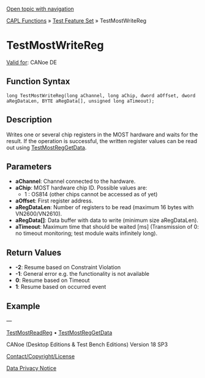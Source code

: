 [Open topic with navigation](../../../../../CANoeDEFamily.htm#Topics/CAPLFunctions/Test/Functions/CAPLfunctionTestMostWriteReg.md)

[CAPL Functions](../../CAPLfunctions.md) » [Test Feature Set](../CAPLfunctionsTFSOverview.md) » TestMostWriteReg

# TestMostWriteReg

[Valid for](../../../Shared/FeatureAvailability.md): CANoe DE

## Function Syntax

```
long TestMostWriteReg(long aChannel, long aChip, dword aOffset, dword aRegDataLen, BYTE aRegData[], unsigned long aTimeout);
```

## Description

Writes one or several chip registers in the MOST hardware and waits for the result. If the operation is successful, the written register values can be read out using [TestMostRegGetData](CAPLfunctionTestMostRegGetData.md).

## Parameters

- **aChannel**: Channel connected to the hardware.
- **aChip**: MOST hardware chip ID. Possible values are:
  - 1 : OS814 (other chips cannot be accessed as of yet)
- **aOffset**: First register address.
- **aRegDataLen**: Number of registers to be read (maximum 16 bytes with VN2600/VN2610).
- **aRegData[]**: Data buffer with data to write (minimum size aRegDataLen).
- **aTimeout**: Maximum time that should be waited [ms] (Transmission of 0: no timeout monitoring; test module waits infinitely long).

## Return Values

- **-2**: Resume based on Constraint Violation
- **-1**: General error e.g. the functionality is not available
- **0**: Resume based on Timeout
- **1**: Resume based on occurred event

## Example

—

[TestMostReadReg](CAPLfunctionTestMostReadReg.md) • [TestMostRegGetData](CAPLfunctionTestMostRegGetData.md)

CANoe (Desktop Editions & Test Bench Editions) Version 18 SP3

[Contact/Copyright/License](../../../Shared/ContactCopyrightLicense.md)

[Data Privacy Notice](https://www.vector.com/int/en/company/get-info/privacy-policy/)

